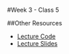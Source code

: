 #Week 3 - Class 5

##Other Resources
* [Lecture Code](lecture-code/)
* [Lecture Slides](lecture-slides/)
